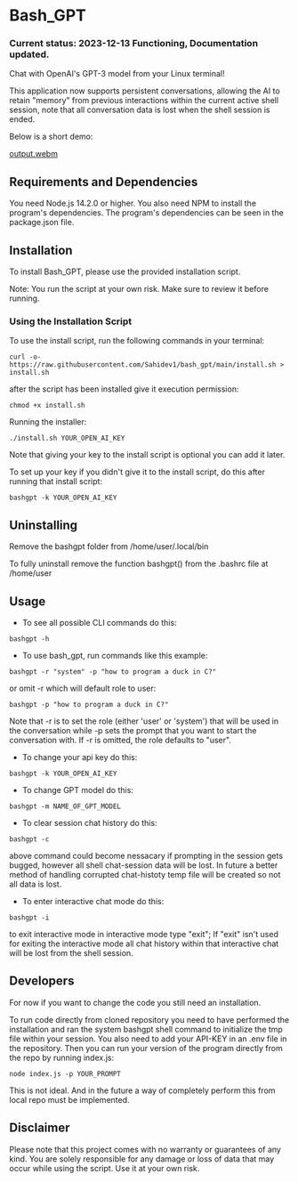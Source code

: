 # Bash_GPT

### Current status: 2023-12-13 Functioning, Documentation updated.

Chat with OpenAI's GPT-3 model from your Linux terminal!

This application now supports persistent conversations, allowing the AI to retain "memory" from previous interactions within the current active shell session, note that all conversation data is lost when the shell session is ended.

Below is a short demo:

[output.webm](https://github.com/Sahidev1/bash_gpt/assets/80922338/b574b029-1368-4e34-9982-58a77cda7d93)

## Requirements and Dependencies

You need Node.js 14.2.0 or higher. You also need NPM to install the program's dependencies. The program's dependencies can be seen in the package.json file.
## Installation

To install Bash_GPT, please use the provided installation script.

Note: You run the script at your own risk. Make sure to review it before running.
### Using the Installation Script

To use the install script, run the following commands in your terminal:


```
curl -o- https://raw.githubusercontent.com/Sahidev1/bash_gpt/main/install.sh > install.sh
```

after the script has been installed give it execution permission:
```
chmod +x install.sh
```
Running the installer: 
```
./install.sh YOUR_OPEN_AI_KEY
```
Note that giving your key to the install script is optional you can add it later.


To set up your key if you didn't give it to the install script, do this after running that install script:
```
bashgpt -k YOUR_OPEN_AI_KEY
```

## Uninstalling 
Remove the bashgpt folder from /home/user/.local/bin 

To fully uninstall remove the function bashgpt() from the .bashrc file at /home/user

## Usage

* To see all possible CLI commands do this:
```
bashgpt -h
```

* To use bash_gpt, run commands like this example:


```
bashgpt -r "system" -p "how to program a duck in C?"
```
or omit -r which will default role to user:
```
bashgpt -p "how to program a duck in C?"
```

Note that -r is to set the role (either 'user' or 'system') that will be used in the conversation while -p sets the prompt that you want to start the conversation with. If -r is omitted, the role defaults to "user".

* To change your api key do this: 
```
bashgpt -k YOUR_OPEN_AI_KEY 
```

* To change GPT model do this:
```
bashgpt -m NAME_OF_GPT_MODEL 
```

* To clear session chat history do this:
```
bashgpt -c
```
above command could become nessacary if prompting in the session gets bugged, however all shell chat-session data will be lost. In future a better method of handling corrupted chat-histoty temp file will be created so not all data is lost.

* To enter interactive chat mode do this:
```
bashgpt -i
```
to exit interactive mode in interactive mode type "exit";
If "exit" isn't used for exiting the interactive mode all chat history within that interactive chat will be lost from the shell session. 

## Developers
For now if you want to change the code you still need an installation. 

To run code directly from cloned repository you need to have performed the installation and 
ran the system bashgpt shell command to initialize the tmp file within your session. You also need to add your API-KEY in an .env file in the repository. Then you can run your version of the program directly from the repo by running index.js:
```
node index.js -p YOUR_PROMPT
```

This is not ideal. And in the future a way of completely perform this from local repo must be implemented. 

## Disclaimer

Please note that this project comes with no warranty or guarantees of any kind. You are solely responsible for any damage or loss of data that may occur while using the script. Use it at your own risk.
